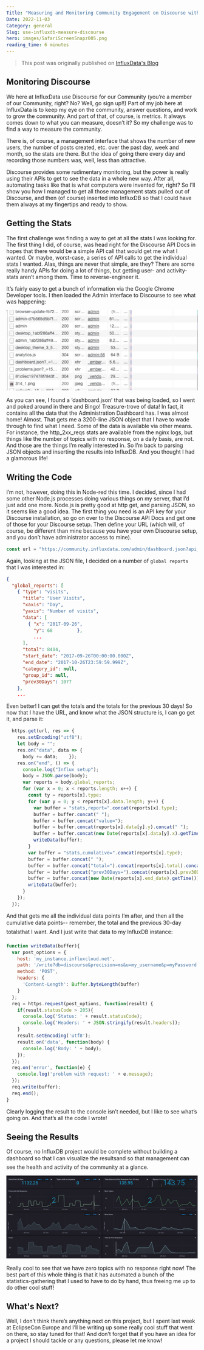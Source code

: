 ```yaml
---
Title: "Measuring and Monitoring Community Engagement on Discourse with InfluxDB"
Date: 2022-11-03
Category: general
Slug: use-influxdb-measure-discourse
hero: images/SafariScreenSnapz005.png
reading_time: 6 minutes
---
```


> This post was originally published on [InfluxData's Blog](https://www.influxdata.com/blog/use-influxdb-measure-community/)

## Monitoring Discourse

We here at InfluxData use Discourse for our Community (you’re a member of our Community, right? No? Well, go sign up!!) Part of my job here at InfluxData is to keep my eye on the community, answer questions, and work to grow the community. And part of that, of course, is metrics. It always comes down to what you can measure, doesn’t it? So my challenge was to find a way to measure the community.

There is, of course, a management interface that shows the number of new users, the number of posts created, etc. over the past day, week and month, so the stats are there. But the idea of going there every day and recording those numbers was, well, less than attractive.

Discourse provides some rudimentary monitoring, but the power is really using their APIs to get to see the data in a whole new way. After all, automating tasks like that is what computers were invented for, right? So I’ll show you how I managed to get all those management stats pulled out of Discourse, and then (of course) inserted into InfluxDB so that I could have them always at my fingertips and ready to show.

## Getting the Stats

The first challenge was finding a way to get at all the stats I was looking for. The first thing I did, of course, was head right for the Discourse API Docs in hopes that there would be a simple API call that would get me what I wanted. Or maybe, worst-case, a series of API calls to get the individual stats I wanted. Alas, things are never that simple, are they? There are some really handy APIs for doing a lot of things, but getting user- and activity-stats aren’t among them. Time to reverse-engineer it.

It’s fairly easy to get a bunch of information via the Google Chrome Developer tools. I then loaded the Admin interface to Discourse to see what was happening:

![Google DevTools](images/dashboard-Getting-the-Stats.jpg)

As you can see, I found a ‘dashboard.json’ that was being loaded, so I went and poked around in there and Bingo! Treasure-trove of data! In fact, it contains all the data that the Administration Dashboard has. I was almost home! Almost. That gets me a 3200-line JSON object that I have to wade through to find what I need. Some of the data is available via other means. For instance, the http_2xx_reqs stats are available from the nginx logs, but things like the number of topics with no response, on a daily basis, are not. And those are the things I’m really interested in. So I’m back to parsing JSON objects and inserting the results into InfluxDB. And you thought I had a glamorous life!

## Writing the Code

I’m not, however, doing this in Node-red this time. I decided, since I had some other Node.js processes doing various things on my server, that I’d just add one more. Node.js is pretty good at http get, and parsing JSON, so it seems like a good idea. The first thing you need is an API key for your Discourse installation, so go on over to the Discourse API Docs and get one of those for your Discourse setup. Then define your URL (which will, of course, be different than mine because you have your own Discourse setup, and you don’t have administrator access to mine).

```javascript
const url = "https://community.influxdata.com/admin/dashboard.json?api_username=foo&api_key=bar";
```

Again, looking at the JSON file, I decided on a number of `global reports` that I was interested in:

```json
{
  "global_reports": [
    { "type": "visits",
      "title": "User Visits",
      "xaxis": "Day",
      "yaxis": "Number of visits",
      "data": [
        { "x": "2017-09-26",
          "y": 68         },
          ...
      ],
      "total": 8404,
      "start_date": "2017-09-26T00:00:00.000Z",
      "end_date": "2017-10-26T23:59:59.999Z",
      "category_id": null,
      "group_id": null,
      "prev30Days": 1077
    },
    ...
```

Even better! I can get the totals and the totals for the previous 30 days! So now that I have the URL, and know what the JSON structure is, I can go get it, and parse it:

```javascript
  https.get(url, res => {
    res.setEncoding("utf8");
    let body = "";
    res.on("data", data => {
      body += data;    });
    res.on("end", () => {
      console.log("Influx setup");
      body = JSON.parse(body);
      var reports = body.global_reports;
      for (var x = 0; x < reports.length; x++) {
        const ty = reports[x].type;
        for (var y = 0; y < reports[x].data.length; y++) {
          var buffer = "stats,report=".concat(reports[x].type);
          buffer = buffer.concat(" ");
          buffer = buffer.concat("value=");
          buffer = buffer.concat(reports[x].data[y].y).concat(" ");
          buffer = buffer.concat(new Date(reports[x].data[y].x).getTime());
          writeData(buffer);
        }
        var buffer = "stats,cumulative=".concat(reports[x].type);
        buffer = buffer.concat(" ");
        buffer = buffer.concat("total=").concat(reports[x].total).concat(",");
        buffer = buffer.concat("prev30Days=").concat(reports[x].prev30Days).concat(" ");
        buffer = buffer.concat(new Date(reports[x].end_date).getTime());
        writeData(buffer);
      }
    });
  });
```

And that gets me all the individual data points I’m after, and then all the cumulative data points-- remember, the total and the previous 30-day totalsthat I want. And I just write that data to my InfluxDB instance:

```javascript
function writeData(buffer){
  var post_options = {
    host: 'my_instance.influxcloud.net',
    path: '/write?db=discourse&precision=ms&u=my_username&p=myPassword',
    method: 'POST',
    headers: {
      'Content-Length': Buffer.byteLength(buffer)
    }
  };
  req = https.request(post_options, function(result) {
    if(result.statusCode > 205){
      console.log('Status: ' + result.statusCode);
      console.log('Headers: ' + JSON.stringify(result.headers));
    }
    result.setEncoding('utf8');
    result.on('data', function(body) {
      console.log('Body: ' + body);
    });
  });
  req.on('error', function(e) {
    console.log('problem with request: ' + e.message);
  });
  req.write(buffer);
  req.end();
}
```

Clearly logging the result to the console isn’t needed, but I like to see what’s going on. And that’s all the code I wrote!

## Seeing the Results

Of course, no InfluxDB project would be complete without building a dashboard so that I can visualize the resultsand so that management can see the health and activity of the community at a glance.

![Google DevTools](images/SafariScreenSnapz005.png)

Really cool to see that we have zero topics with no response right now! The best part of this whole thing is that it has automated a bunch of the statistics-gathering that I used to have to do by hand, thus freeing me up to do other cool stuff!

## What's Next?

Well, I don’t think there’s anything next on this project, but I spent last week at EclipseCon Europe and I’ll be writing up some really cool stuff that went on there, so stay tuned for that! And don’t forget that if you have an idea for a project I should tackle or any questions, please let me know!